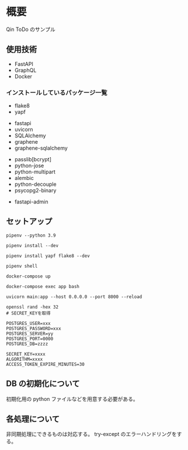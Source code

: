 # 概要

Qin ToDo のサンプル

## 使用技術

- FastAPI
- GraphQL
- Docker

### インストールしているパッケージ一覧

<!-- linter,formatterのインストール -->

- flake8
- yapf

<!-- ライブラリのインストール -->

- fastapi
- uvicorn
- SQLAlchemy
- graphene
- graphene-sqlalchemy

<!-- 周辺ツール -->

- passlib[bcrypt]
- python-jose
- python-multipart
- alembic
- python-decouple
- psycopg2-binary

<!-- ダッシュボードの導入 -->

- fastapi-admin

## セットアップ

```shell
pipenv --python 3.9
```

<!-- Pipfile に書いてあるパッケージをインストールする -->

```shell
pipenv install --dev
```

<!-- Pillow, graphene-file-upload -->

```shell
pipenv install yapf flake8 --dev
```

```shell
pipenv shell
```

```shell
docker-compose up
```

```shell
docker-compose exec app bash
```

```shell
uvicorn main:app --host 0.0.0.0 --port 8000 --reload
```

```shell
openssl rand -hex 32
# SECRET_KEYを取得
```

```/.env
POSTGRES_USER=xxx
POSTGRES_PASSWORD=xxx
POSTGRES_SERVER=yy
POSTGRES_PORT=0000
POSTGRES_DB=zzzz

SECRET_KEY=xxxx
ALGORITHM=xxxx
ACCESS_TOKEN_EXPIRE_MINUTES=30
```

## DB の初期化について

初期化用の python ファイルなどを用意する必要がある。

## 各処理について

非同期処理にできるものは対応する。
try-except のエラーハンドリングをする。
